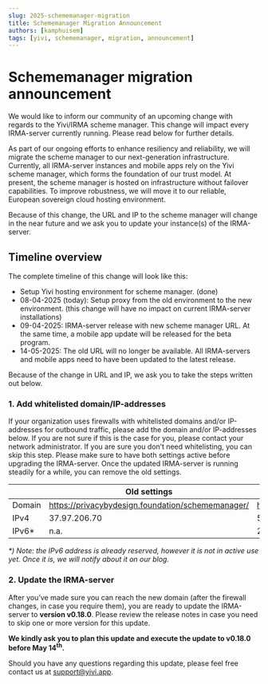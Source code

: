 ```yaml
---
slug: 2025-schememanager-migration
title: Schememanager Migration Announcement
authors: [kamphuisem]
tags: [yivi, schememanager, migration, announcement]
---
```


# Schememanager migration announcement

We would like to inform our community of an upcoming change with regards to the Yivi/IRMA scheme manager.
This change will impact every IRMA-server currently running. Please read below for further details.

As part of our ongoing efforts to enhance resiliency and reliability, we will migrate the scheme manager to our next-generation infrastructure. Currently, all IRMA-server instances and mobile apps rely on the Yivi scheme manager, which forms the foundation of our trust model. At present, the scheme manager is hosted on infrastructure without failover capabilities. To improve robustness, we will move it to our reliable, European sovereign cloud hosting environment.

Because of this change, the URL and IP to the scheme manager will change in the near future and we ask you to update your instance(s) of the IRMA-server.

## Timeline overview
The complete timeline of this change will look like this:
-	Setup Yivi hosting environment for scheme manager.  (done)
-	08-04-2025 (today): Setup proxy from the old environment to the new environment.  (this change will have no impact on current IRMA-server installations)
-	09-04-2025: IRMA-server release with new scheme manager URL. At the same time, a mobile app update will be released for the beta program.
-	14-05-2025: The old URL will no longer be available. All IRMA-servers and mobile apps need to have been updated to the latest release.

Because of the change in URL and IP, we ask you to take the steps written out below.

### 1. Add whitelisted domain/IP-addresses
If your organization uses firewalls with whitelisted domains and/or IP-addresses for outbound traffic, please add the domain and/or IP-addresses below. If you are not sure if this is the case for you, please contact your network administrator. If you are sure you don’t need whitelisting, you can skip this step.
Please make sure to have both settings active before upgrading the IRMA-server. Once the updated IRMA-server is running steadily for a while, you can remove the old settings.

|  | Old settings | New settings |
|----------|----------|----------|
| Domain | https://privacybydesign.foundation/schememanager/ | https://schemes.yivi.app/ |
| IPv4 | 37.97.206.70 | 51.158.130.42 |
| IPv6* | n.a. | 2001:bc8:1640:3c32:: |

_*\) Note: the IPv6 address is already reserved, however it is not in active use yet. Once it is, we will notify about it on our blog._

### 2. Update the IRMA-server
After you’ve made sure you can reach the new domain (after the firewall changes, in case you require them), you are ready to update the IRMA-server to __version v0.18.0__.
Please review the release notes in case you need to skip one or more version for this update.

__We kindly ask you to plan this update and execute the update to v0.18.0 before May 14<sup>th</sup>.__

Should you have any questions regarding this update, please feel free contact us at [support@yivi.app](mailto:support@yivi.app).
